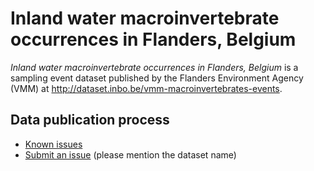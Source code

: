 # Inland water macroinvertebrate occurrences in Flanders, Belgium

*Inland water macroinvertebrate occurrences in Flanders, Belgium* is a sampling event dataset published by the Flanders Environment Agency (VMM) at http://dataset.inbo.be/vmm-macroinvertebrates-events.

## Data publication process

* [Known issues](https://github.com/inbo/data-publication/labels/vmm-macroinvertebrates-events)
* [Submit an issue](https://github.com/inbo/data-publication/issues/new) (please mention the dataset name)
